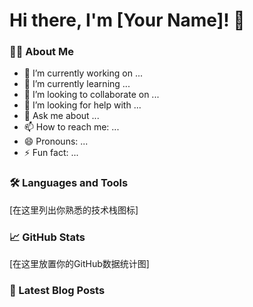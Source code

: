 # Hi there, I'm [Your Name]! 👋

### 👨‍💻 About Me
- 🔭 I’m currently working on ...
- 🌱 I’m currently learning ...
- 👯 I’m looking to collaborate on ...
- 🤔 I’m looking for help with ...
- 💬 Ask me about ...
- 📫 How to reach me: ...
- 😄 Pronouns: ...
- ⚡ Fun fact: ...

### 🛠️ Languages and Tools
[在这里列出你熟悉的技术栈图标]

### 📈 GitHub Stats
[在这里放置你的GitHub数据统计图]

### 📝 Latest Blog Posts
<!-- 这里可以通过GitHub Actions自动同步你的博客文章列表 -->
